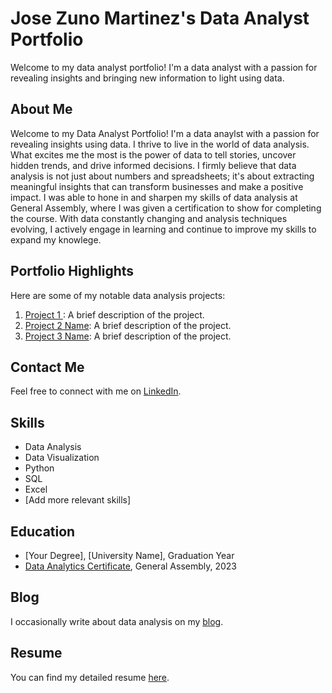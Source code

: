 # Jose Zuno Martinez's Data Analyst Portfolio

Welcome to my data analyst portfolio! I'm a data analyst with a passion for revealing insights and bringing new information to light using data.

## About Me

Welcome to my Data Analyst Portfolio! I'm a data anaylst with a passion for revealing insights using data. I thrive to live in the world of data analysis. What excites me the most is the power of data to tell stories, uncover hidden trends, and drive informed decisions. I firmly believe that data analysis is not just about numbers and spreadsheets; it's about extracting meaningful insights that can transform businesses and make a positive impact. I was able to hone in and sharpen my skills of data analysis at General Assembly, where I was given a certification to show for completing the course. With data constantly changing and analysis techniques evolving, I actively engage in learning and continue to improve my skills to expand my knowlege.

## Portfolio Highlights

Here are some of my notable data analysis projects:

1. [Project 1 ](https://github.com/jzuno95/data-analyst-portfolio/tree/e95b7b7113a4838cd881b2f137728fe76de32e15/Project%201): A brief description of the project.
2. [Project 2 Name](link-to-project-2): A brief description of the project.
3. [Project 3 Name](link-to-project-3): A brief description of the project.

## Contact Me

Feel free to connect with me on [LinkedIn](https://www.linkedin.com/in/jose-zuno-martinez-641330218).

## Skills

- Data Analysis
- Data Visualization
- Python
- SQL
- Excel
- [Add more relevant skills]

## Education

- [Your Degree], [University Name], Graduation Year
- [Data Analytics Certificate](https://github.com/jzuno95/data-analyst-portfolio/blob/main/Certificate-of-Completion-jzuno95%40ymail.com-1692136704%20(1).pdf), General Assembly, 2023

## Blog

I occasionally write about data analysis on my [blog](link-to-your-blog).

## Resume

You can find my detailed resume [here](https://github.com/jzuno95/data-analyst-portfolio/blob/main/Resume%208_2023.pdf).

